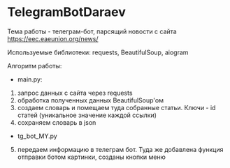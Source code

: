 # TelegramBotDaraev
Тема работы - телеграм-бот, парсящий новости с сайта https://eec.eaeunion.org/news/

Используемые библиотеки: requests, BeautifulSoup, aiogram

Алгоритм работы:
- main.py:
1. запрос данных с сайта через requests
2. обработка полученных данных BeautifulSoup'ом
3. создаем словарь и помещаем туда собранные статьи. Ключи - id статей (уникальное значение каждой ссылки)
4. сохраняем словарь в json
- tg_bot_MY.py
5. передаем информацию в телеграм бот. Туда же добавлена функция отправки ботом картинки, созданы кнопки меню
